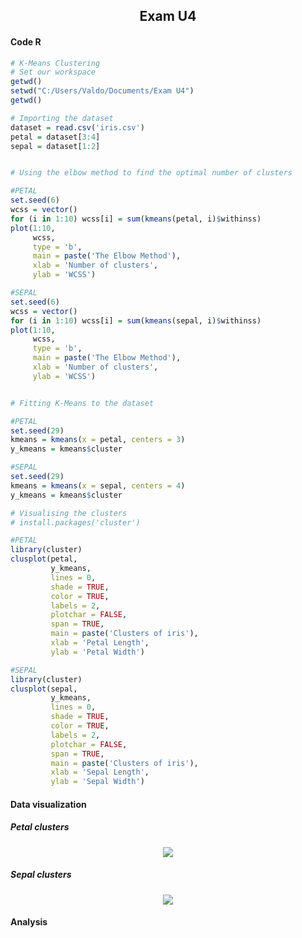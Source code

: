 ## <html><H2 align="center"> Exam U4 </H2></html>

#### Code R
```R
# K-Means Clustering
# Set our workspace
getwd()
setwd("C:/Users/Valdo/Documents/Exam U4")
getwd()

# Importing the dataset
dataset = read.csv('iris.csv')
petal = dataset[3:4]
sepal = dataset[1:2]


# Using the elbow method to find the optimal number of clusters

#PETAL
set.seed(6)
wcss = vector()
for (i in 1:10) wcss[i] = sum(kmeans(petal, i)$withinss)
plot(1:10,
     wcss,
     type = 'b',
     main = paste('The Elbow Method'),
     xlab = 'Number of clusters',
     ylab = 'WCSS')

#SEPAL
set.seed(6)
wcss = vector()
for (i in 1:10) wcss[i] = sum(kmeans(sepal, i)$withinss)
plot(1:10,
     wcss,
     type = 'b',
     main = paste('The Elbow Method'),
     xlab = 'Number of clusters',
     ylab = 'WCSS')


# Fitting K-Means to the dataset

#PETAL
set.seed(29)
kmeans = kmeans(x = petal, centers = 3)
y_kmeans = kmeans$cluster

#SEPAL
set.seed(29)
kmeans = kmeans(x = sepal, centers = 4)
y_kmeans = kmeans$cluster

# Visualising the clusters
# install.packages('cluster')

#PETAL
library(cluster)
clusplot(petal,
         y_kmeans,
         lines = 0,
         shade = TRUE,
         color = TRUE,
         labels = 2,
         plotchar = FALSE,
         span = TRUE,
         main = paste('Clusters of iris'),
         xlab = 'Petal Length',
         ylab = 'Petal Width')

#SEPAL
library(cluster)
clusplot(sepal,
         y_kmeans,
         lines = 0,
         shade = TRUE,
         color = TRUE,
         labels = 2,
         plotchar = FALSE,
         span = TRUE,
         main = paste('Clusters of iris'),
         xlab = 'Sepal Length',
         ylab = 'Sepal Width')
```
#### Data visualization
##### Petal clusters
<html><div align="center"><img src="https://i.ibb.co/2nFT1dh/Petal-clusters.png"></div></html>

##### Sepal clusters
<html><div align="center"><img src="https://i.ibb.co/bmP19k3/Sepal-clusters.png"></div></html>

#### Analysis